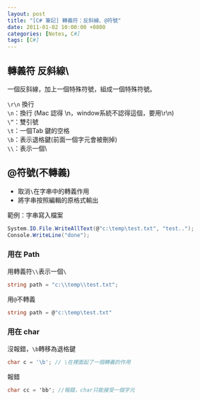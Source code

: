 ```yaml
---
layout: post
title: "[C# 筆記] 轉義符：反斜線、@符號"
date: 2011-01-02 10:00:00 +0800
categories: [Notes, C#]
tags: [C#]
---
```


## 轉義符 反斜線\
一個反斜線，加上一個特殊符號，組成一個特殊符號。   

`\r\n` 換行     
`\n`：換行 (Mac 認得 \n，window系統不認得這個，要用\r\n)    
`\“`：雙引號     
`\t`：一個Tab 鍵的空格   
`\b`：表示退格鍵(前面一個字元會被刪掉)   
`\\`：表示一個\   

## @符號(不轉義)
- 取消`\`在字串中的轉義作用
- 將字串按照編輯的原格式輸出

範例：字串寫入檔案
```c#
System.IO.File.WriteAllText(@"c:\temp\test.txt", "test..");
Console.WriteLine("done");
```
### 用在 Path

用轉義符`\\`表示一個`\`
```c#
string path = "c:\\temp\\test.txt";
```
用`@`不轉義
```c#
string path = @"c:\temp\test.txt"
```

### 用在 char

沒報錯，`\b`轉移為退格鍵
```c#
char c = '\b'; // \在裡面起了一個轉義的作用
```

報錯
```c#
char cc = 'bb'; //報錯，char只能接受一個字元
```